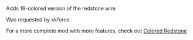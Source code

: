 Adds 16-colored version of the redstone wire

Was requested by xkforce

For a more complete mod with more features, check out [Colored Redstone](https://www.curseforge.com/minecraft/mc-mods/colored-redstone)